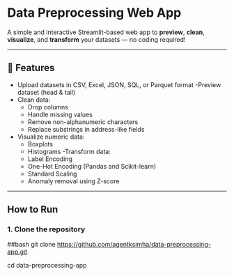 # Data Preprocessing Web App

A simple and interactive Streamlit-based web app to **preview**, **clean**, **visualize**, and **transform** your datasets — no coding required!

---

## 🔧 Features

- Upload datasets in CSV, Excel, JSON, SQL, or Parquet format
-Preview dataset (head & tail)
- Clean data:
  - Drop columns
  - Handle missing values
  - Remove non-alphanumeric characters
  - Replace substrings in address-like fields
- Visualize numeric data:
  - Boxplots
  - Histograms
-Transform data:
  - Label Encoding
  - One-Hot Encoding (Pandas and Scikit-learn)
  - Standard Scaling
  - Anomaly removal using Z-score

---

## How to Run

### 1. Clone the repository

##bash
git clone https://github.com/agentksimha/data-preprocessing-app.git

cd data-preprocessing-app
